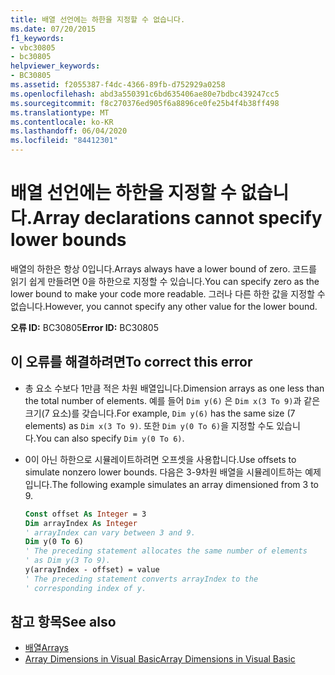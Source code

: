```yaml
---
title: 배열 선언에는 하한을 지정할 수 없습니다.
ms.date: 07/20/2015
f1_keywords:
- vbc30805
- bc30805
helpviewer_keywords:
- BC30805
ms.assetid: f2055387-f4dc-4366-89fb-d752929a0258
ms.openlocfilehash: abd3a550391c6bd635406ae80e7bdbc439247cc5
ms.sourcegitcommit: f8c270376ed905f6a8896ce0fe25b4f4b38ff498
ms.translationtype: MT
ms.contentlocale: ko-KR
ms.lasthandoff: 06/04/2020
ms.locfileid: "84412301"
---
```

# <a name="array-declarations-cannot-specify-lower-bounds"></a><span data-ttu-id="9912b-102">배열 선언에는 하한을 지정할 수 없습니다.</span><span class="sxs-lookup"><span data-stu-id="9912b-102">Array declarations cannot specify lower bounds</span></span>

<span data-ttu-id="9912b-103">배열의 하한은 항상 0입니다.</span><span class="sxs-lookup"><span data-stu-id="9912b-103">Arrays always have a lower bound of zero.</span></span> <span data-ttu-id="9912b-104">코드를 읽기 쉽게 만들려면 0을 하한으로 지정할 수 있습니다.</span><span class="sxs-lookup"><span data-stu-id="9912b-104">You can specify zero as the lower bound to make your code more readable.</span></span> <span data-ttu-id="9912b-105">그러나 다른 하한 값을 지정할 수 없습니다.</span><span class="sxs-lookup"><span data-stu-id="9912b-105">However, you cannot specify any other value for the lower bound.</span></span>

<span data-ttu-id="9912b-106">**오류 ID:** BC30805</span><span class="sxs-lookup"><span data-stu-id="9912b-106">**Error ID:** BC30805</span></span>

## <a name="to-correct-this-error"></a><span data-ttu-id="9912b-107">이 오류를 해결하려면</span><span class="sxs-lookup"><span data-stu-id="9912b-107">To correct this error</span></span>

- <span data-ttu-id="9912b-108">총 요소 수보다 1만큼 적은 차원 배열입니다.</span><span class="sxs-lookup"><span data-stu-id="9912b-108">Dimension arrays as one less than the total number of elements.</span></span> <span data-ttu-id="9912b-109">예를 들어 `Dim y(6)` 은 `Dim x(3 To 9)`과 같은 크기(7 요소)를 갖습니다.</span><span class="sxs-lookup"><span data-stu-id="9912b-109">For example, `Dim y(6)` has the same size (7 elements) as `Dim x(3 To 9)`.</span></span> <span data-ttu-id="9912b-110">또한 `Dim y(0 To 6)`을 지정할 수도 있습니다.</span><span class="sxs-lookup"><span data-stu-id="9912b-110">You can also specify `Dim y(0 To 6)`.</span></span>

- <span data-ttu-id="9912b-111">0이 아닌 하한으로 시뮬레이트하려면 오프셋을 사용합니다.</span><span class="sxs-lookup"><span data-stu-id="9912b-111">Use offsets to simulate nonzero lower bounds.</span></span> <span data-ttu-id="9912b-112">다음은 3-9차원 배열을 시뮬레이트하는 예제입니다.</span><span class="sxs-lookup"><span data-stu-id="9912b-112">The following example simulates an array dimensioned from 3 to 9.</span></span>

  ```vb
  Const offset As Integer = 3
  Dim arrayIndex As Integer
  ' arrayIndex can vary between 3 and 9.
  Dim y(0 To 6)
  ' The preceding statement allocates the same number of elements
  ' as Dim y(3 To 9).
  y(arrayIndex - offset) = value
  ' The preceding statement converts arrayIndex to the
  ' corresponding index of y.
  ```

## <a name="see-also"></a><span data-ttu-id="9912b-113">참고 항목</span><span class="sxs-lookup"><span data-stu-id="9912b-113">See also</span></span>

- [<span data-ttu-id="9912b-114">배열</span><span class="sxs-lookup"><span data-stu-id="9912b-114">Arrays</span></span>](../programming-guide/language-features/arrays/index.md)
- [<span data-ttu-id="9912b-115">Array Dimensions in Visual Basic</span><span class="sxs-lookup"><span data-stu-id="9912b-115">Array Dimensions in Visual Basic</span></span>](../programming-guide/language-features/arrays/array-dimensions.md)
